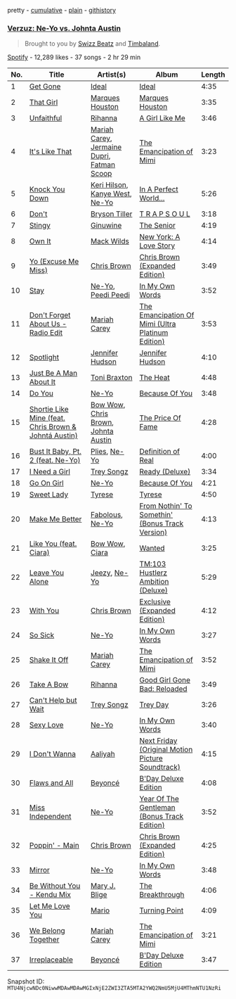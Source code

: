 pretty - [cumulative](/playlists/cumulative/37i9dQZF1DX2N4Bvb5aSXB.md) - [plain](/playlists/plain/37i9dQZF1DX2N4Bvb5aSXB) - [githistory](https://github.githistory.xyz/mackorone/spotify-playlist-archive/blob/main/playlists/plain/37i9dQZF1DX2N4Bvb5aSXB)

### [Verzuz: Ne\-Yo vs\. Johnta Austin](https://open.spotify.com/playlist/37i9dQZF1DX2N4Bvb5aSXB)

> Brought to you by <a href="spotify:artist:2cADQgiLMjNhbsfeN52Bf3">Swizz Beatz</a> and <a href="spotify:artist:5Y5TRrQiqgUO4S36tzjIRZ">Timbaland</a>.

[Spotify](https://open.spotify.com/user/spotify) - 12,289 likes - 37 songs - 2 hr 29 min

| No. | Title | Artist(s) | Album | Length |
|---|---|---|---|---|
| 1 | [Get Gone](https://open.spotify.com/track/0CofintZCm8MhxiOMrauiT) | [Ideal](https://open.spotify.com/artist/2bK1rpFhmGkImiZNuUyHVT) | [Ideal](https://open.spotify.com/album/0sCYqD1xXtAvHiYETuTP0K) | 4:35 |
| 2 | [That Girl](https://open.spotify.com/track/08fhbfRSg7eEH0IZT7pB6a) | [Marques Houston](https://open.spotify.com/artist/1goOx6gnQdUllLfSMsL4Rt) | [Marques Houston](https://open.spotify.com/album/4sAouJxcSwPIoT5dd6Qgj7) | 3:35 |
| 3 | [Unfaithful](https://open.spotify.com/track/13xxBnXOuiBxVxJI458B0i) | [Rihanna](https://open.spotify.com/artist/5pKCCKE2ajJHZ9KAiaK11H) | [A Girl Like Me](https://open.spotify.com/album/2JdjS6jjOml7nt7Yjo0nnh) | 3:46 |
| 4 | [It's Like That](https://open.spotify.com/track/7zL9xrz5krsuC6qVNluQQw) | [Mariah Carey](https://open.spotify.com/artist/4iHNK0tOyZPYnBU7nGAgpQ), [Jermaine Dupri](https://open.spotify.com/artist/6nfYGe7IIuuP5bMY1jkJP6), [Fatman Scoop](https://open.spotify.com/artist/15GGbJKqC6w0VYyAJtjej6) | [The Emancipation of Mimi](https://open.spotify.com/album/43iBTEWECK7hSnE0p6GgNo) | 3:23 |
| 5 | [Knock You Down](https://open.spotify.com/track/58FUwmyGUqkt53YPUcm7cJ) | [Keri Hilson](https://open.spotify.com/artist/63wjoROpeh5f11Qm93UiJ1), [Kanye West](https://open.spotify.com/artist/5K4W6rqBFWDnAN6FQUkS6x), [Ne\-Yo](https://open.spotify.com/artist/21E3waRsmPlU7jZsS13rcj) | [In A Perfect World...](https://open.spotify.com/album/4FdIO8yB9bNtcWlRcStXvZ) | 5:26 |
| 6 | [Don't](https://open.spotify.com/track/3pXF1nA74528Edde4of9CC) | [Bryson Tiller](https://open.spotify.com/artist/2EMAnMvWE2eb56ToJVfCWs) | [T R A P S O U L](https://open.spotify.com/album/6eZdwrhB97A3EYx9QppGfl) | 3:18 |
| 7 | [Stingy](https://open.spotify.com/track/6De63WRULDaa1fxOyLilnv) | [Ginuwine](https://open.spotify.com/artist/7r8RF1tN2A4CiGEplkp1oP) | [The Senior](https://open.spotify.com/album/3t4OgAvvOzvXw8D2NHUeDR) | 4:19 |
| 8 | [Own It](https://open.spotify.com/track/051VzpEn17dLinnypLAUNG) | [Mack Wilds](https://open.spotify.com/artist/5BO8aIDUyNtvnq98qMIs85) | [New York: A Love Story](https://open.spotify.com/album/0pBF3BXIBvjoSzoYXbwpji) | 4:14 |
| 9 | [Yo \(Excuse Me Miss\)](https://open.spotify.com/track/7DFnq8FYhHMCylykf6ZCxA) | [Chris Brown](https://open.spotify.com/artist/7bXgB6jMjp9ATFy66eO08Z) | [Chris Brown \(Expanded Edition\)](https://open.spotify.com/album/49gaz5rhWWgqCw61M9700v) | 3:49 |
| 10 | [Stay](https://open.spotify.com/track/6tVUf0iGHpxmAWwp11I9eP) | [Ne\-Yo](https://open.spotify.com/artist/21E3waRsmPlU7jZsS13rcj), [Peedi Peedi](https://open.spotify.com/artist/36dgBtLAQduHE6Z2MGHdII) | [In My Own Words](https://open.spotify.com/album/6gkwOLmk0ALMOjWs5WhAEr) | 3:52 |
| 11 | [Don't Forget About Us \- Radio Edit](https://open.spotify.com/track/1HkVSmzBbdZ5Bzdd00IZgh) | [Mariah Carey](https://open.spotify.com/artist/4iHNK0tOyZPYnBU7nGAgpQ) | [The Emancipation Of Mimi \(Ultra Platinum Edition\)](https://open.spotify.com/album/7MMpjM0wynysTbhpvKjHrm) | 3:53 |
| 12 | [Spotlight](https://open.spotify.com/track/02QQXgeAghpU4smdM7l7We) | [Jennifer Hudson](https://open.spotify.com/artist/35GL8Cu2GKTcHzKGi75xl5) | [Jennifer Hudson](https://open.spotify.com/album/6RCEPR3vf58GQTK2sT1cQP) | 4:10 |
| 13 | [Just Be A Man About It](https://open.spotify.com/track/6kD36kVRn5leDDbjXpHQY0) | [Toni Braxton](https://open.spotify.com/artist/3X458ddYA2YcVWuVIGGOYe) | [The Heat](https://open.spotify.com/album/0UZsKcXzOehMvFWTiBlwMi) | 4:48 |
| 14 | [Do You](https://open.spotify.com/track/0JKjqJLo145b1mqA6MnhIl) | [Ne\-Yo](https://open.spotify.com/artist/21E3waRsmPlU7jZsS13rcj) | [Because Of You](https://open.spotify.com/album/52q9xNv8COtSU9phlbO5sg) | 3:48 |
| 15 | [Shortie Like Mine \(feat\. Chris Brown & Johntá Austin\)](https://open.spotify.com/track/6oUGAx0vkBcnGzYkvw0ZsA) | [Bow Wow](https://open.spotify.com/artist/7352aRY2mqSxBZwzUb6LmA), [Chris Brown](https://open.spotify.com/artist/7bXgB6jMjp9ATFy66eO08Z), [Johnta Austin](https://open.spotify.com/artist/0DRTDBGl9fBAzVdF1IFA75) | [The Price Of Fame](https://open.spotify.com/album/1Dt7wPQxjnJJBiV6fczCpS) | 4:28 |
| 16 | [Bust It Baby, Pt\. 2 \(feat\. Ne\-Yo\)](https://open.spotify.com/track/0exb0K7vsjf5bXWLJJhAuF) | [Plies](https://open.spotify.com/artist/3jksrX4oBklxR78ft8gv3j), [Ne\-Yo](https://open.spotify.com/artist/21E3waRsmPlU7jZsS13rcj) | [Definition of Real](https://open.spotify.com/album/4XYeXtHzp0x7wzgUyasKBA) | 4:00 |
| 17 | [I Need a Girl](https://open.spotify.com/track/5cU50IAoAFF7qFWOtdbEjr) | [Trey Songz](https://open.spotify.com/artist/2iojnBLj0qIMiKPvVhLnsH) | [Ready \(Deluxe\)](https://open.spotify.com/album/44jrX3SThj7pFjOzUTLm85) | 3:34 |
| 18 | [Go On Girl](https://open.spotify.com/track/3QE7ObGjkt1kYnhLvZPRUy) | [Ne\-Yo](https://open.spotify.com/artist/21E3waRsmPlU7jZsS13rcj) | [Because Of You](https://open.spotify.com/album/52q9xNv8COtSU9phlbO5sg) | 4:21 |
| 19 | [Sweet Lady](https://open.spotify.com/track/1Dx8rIZaXzZPvUQRF2j9hB) | [Tyrese](https://open.spotify.com/artist/08p7B5OtcUuVblvkQIlBhJ) | [Tyrese](https://open.spotify.com/album/1srJ4xgMWliQdwquG81ObA) | 4:50 |
| 20 | [Make Me Better](https://open.spotify.com/track/0YkJU6TjjwzsVXUPRIO0DB) | [Fabolous](https://open.spotify.com/artist/0YWxKQj2Go9CGHCp77UOyy), [Ne\-Yo](https://open.spotify.com/artist/21E3waRsmPlU7jZsS13rcj) | [From Nothin' To Somethin' \(Bonus Track Version\)](https://open.spotify.com/album/6t5g3iBwXlDWXhSZbDonrJ) | 4:13 |
| 21 | [Like You \(feat\. Ciara\)](https://open.spotify.com/track/3jEqrIfwKO0M8ALu3TGilF) | [Bow Wow](https://open.spotify.com/artist/7352aRY2mqSxBZwzUb6LmA), [Ciara](https://open.spotify.com/artist/2NdeV5rLm47xAvogXrYhJX) | [Wanted](https://open.spotify.com/album/65G0BpV00GmLi5WUCeWdvT) | 3:25 |
| 22 | [Leave You Alone](https://open.spotify.com/track/5GOqOUVv7vk0jWDdNToHtA) | [Jeezy](https://open.spotify.com/artist/4yBK75WVCQXej1p04GWqxH), [Ne\-Yo](https://open.spotify.com/artist/21E3waRsmPlU7jZsS13rcj) | [TM:103 Hustlerz Ambition \(Deluxe\)](https://open.spotify.com/album/4GvDHEW1goHkqJbLJHzUUf) | 5:29 |
| 23 | [With You](https://open.spotify.com/track/5Lgcn7u07bHuqbOtXkN62u) | [Chris Brown](https://open.spotify.com/artist/7bXgB6jMjp9ATFy66eO08Z) | [Exclusive \(Expanded Edition\)](https://open.spotify.com/album/6p5pW2WwgVECsOhrXPAyhI) | 4:12 |
| 24 | [So Sick](https://open.spotify.com/track/6brl7bwOHmGFkNw3MBqssT) | [Ne\-Yo](https://open.spotify.com/artist/21E3waRsmPlU7jZsS13rcj) | [In My Own Words](https://open.spotify.com/album/6gkwOLmk0ALMOjWs5WhAEr) | 3:27 |
| 25 | [Shake It Off](https://open.spotify.com/track/4VKnkoNNM6yTb4cXXX3wqD) | [Mariah Carey](https://open.spotify.com/artist/4iHNK0tOyZPYnBU7nGAgpQ) | [The Emancipation of Mimi](https://open.spotify.com/album/43iBTEWECK7hSnE0p6GgNo) | 3:52 |
| 26 | [Take A Bow](https://open.spotify.com/track/3goSVuTt3fDYDP6kRnFwuL) | [Rihanna](https://open.spotify.com/artist/5pKCCKE2ajJHZ9KAiaK11H) | [Good Girl Gone Bad: Reloaded](https://open.spotify.com/album/3JSWZWeTHF4HDGt5Eozdy7) | 3:49 |
| 27 | [Can't Help but Wait](https://open.spotify.com/track/5k3VjTwIsOjQ2woGz3Yx71) | [Trey Songz](https://open.spotify.com/artist/2iojnBLj0qIMiKPvVhLnsH) | [Trey Day](https://open.spotify.com/album/6vnUL0NxqV1JrBvYW1M2wn) | 3:26 |
| 28 | [Sexy Love](https://open.spotify.com/track/10aWGOqSDBqvNzJ9NeKDbK) | [Ne\-Yo](https://open.spotify.com/artist/21E3waRsmPlU7jZsS13rcj) | [In My Own Words](https://open.spotify.com/album/6gkwOLmk0ALMOjWs5WhAEr) | 3:40 |
| 29 | [I Don't Wanna](https://open.spotify.com/track/4h7wUvVV8Ff8UL7JqAByiL) | [Aaliyah](https://open.spotify.com/artist/0urTpYCsixqZwgNTkPJOJ4) | [Next Friday \(Original Motion Picture Soundtrack\)](https://open.spotify.com/album/4e0MOgtJeKQXt0MQGzFVcY) | 4:15 |
| 30 | [Flaws and All](https://open.spotify.com/track/30Z84zKyyx3Hn2Af8OdwaR) | [Beyoncé](https://open.spotify.com/artist/6vWDO969PvNqNYHIOW5v0m) | [B'Day Deluxe Edition](https://open.spotify.com/album/0Zd10MKN5j9KwUST0TdBBB) | 4:08 |
| 31 | [Miss Independent](https://open.spotify.com/track/34ceTg8ChN5HjrqiIYCn9Q) | [Ne\-Yo](https://open.spotify.com/artist/21E3waRsmPlU7jZsS13rcj) | [Year Of The Gentleman \(Bonus Track Edition\)](https://open.spotify.com/album/6dTn9vJSxVTIGm4Cu5dH4x) | 3:52 |
| 32 | [Poppin' \- Main](https://open.spotify.com/track/7vGRXiYWFk6NjUnsNjQJQd) | [Chris Brown](https://open.spotify.com/artist/7bXgB6jMjp9ATFy66eO08Z) | [Chris Brown \(Expanded Edition\)](https://open.spotify.com/album/49gaz5rhWWgqCw61M9700v) | 4:25 |
| 33 | [Mirror](https://open.spotify.com/track/6GfEDFqhdtEO1RQSvSqgA8) | [Ne\-Yo](https://open.spotify.com/artist/21E3waRsmPlU7jZsS13rcj) | [In My Own Words](https://open.spotify.com/album/6gkwOLmk0ALMOjWs5WhAEr) | 3:48 |
| 34 | [Be Without You \- Kendu Mix](https://open.spotify.com/track/6Y3WvyUG9iE5bQYg38SPtQ) | [Mary J\. Blige](https://open.spotify.com/artist/1XkoF8ryArs86LZvFOkbyr) | [The Breakthrough](https://open.spotify.com/album/13HYuDhB1soZvHzwoymXoV) | 4:06 |
| 35 | [Let Me Love You](https://open.spotify.com/track/5WphWTUIfRe7x8NZss79cY) | [Mario](https://open.spotify.com/artist/20s0P9QLxGqKuCsGwFsp7w) | [Turning Point](https://open.spotify.com/album/4qqrq2LYJYvKOV5Xrcajvp) | 4:09 |
| 36 | [We Belong Together](https://open.spotify.com/track/3LmvfNUQtglbTrydsdIqFU) | [Mariah Carey](https://open.spotify.com/artist/4iHNK0tOyZPYnBU7nGAgpQ) | [The Emancipation of Mimi](https://open.spotify.com/album/43iBTEWECK7hSnE0p6GgNo) | 3:21 |
| 37 | [Irreplaceable](https://open.spotify.com/track/6RX5iL93VZ5fKmyvNXvF1r) | [Beyoncé](https://open.spotify.com/artist/6vWDO969PvNqNYHIOW5v0m) | [B'Day Deluxe Edition](https://open.spotify.com/album/0Zd10MKN5j9KwUST0TdBBB) | 3:47 |

Snapshot ID: `MTU4NjcwNDc0NiwwMDAwMDAwMGIxNjE2ZWI3ZTA5MTA2YWQ2NmU5MjU4MThmNTU1NzRi`

